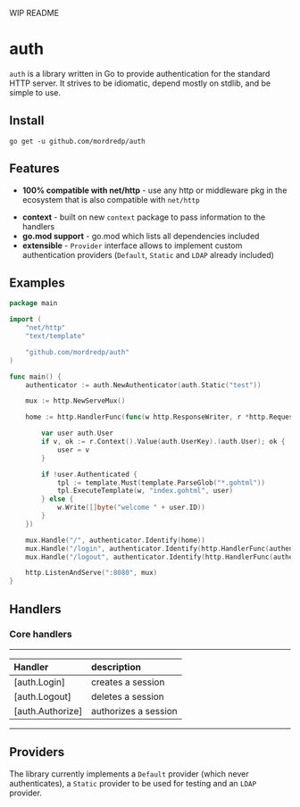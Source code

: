 WIP README

# auth
`auth` is a library written in Go to provide authentication for the standard HTTP server.
It strives to be idiomatic, depend mostly on stdlib, and be simple to use.

## Install
`go get -u github.com/mordredp/auth`

## Features
* **100% compatible with net/http** - use any http or middleware pkg in the ecosystem that is also compatible with `net/http`
<!---
* **No external dependencies** - plain ol' Go stdlib + `net/http`
-->
* **context** - built on new `context` package to pass information to the handlers
* **go.mod support** - go.mod which lists all dependencies included
* **extensible** - `Provider` interface allows to implement custom authentication providers (`Default`, `Static` and `LDAP` already included)

## Examples
```go
package main

import (
	"net/http"
	"text/template"

	"github.com/mordredp/auth"
)

func main() {
	authenticator := auth.NewAuthenticator(auth.Static("test"))

	mux := http.NewServeMux()

	home := http.HandlerFunc(func(w http.ResponseWriter, r *http.Request) {

		var user auth.User
		if v, ok := r.Context().Value(auth.UserKey).(auth.User); ok {
			user = v
		}

		if !user.Authenticated {
			tpl := template.Must(template.ParseGlob("*.gohtml"))
			tpl.ExecuteTemplate(w, "index.gohtml", user)
		} else {
			w.Write([]byte("welcome " + user.ID))
		}
	})

	mux.Handle("/", authenticator.Identify(home))
	mux.Handle("/login", authenticator.Identify(http.HandlerFunc(authenticator.Login)))
	mux.Handle("/logout", authenticator.Identify(http.HandlerFunc(authenticator.Logout)))

	http.ListenAndServe(":8080", mux)
}
```

## Handlers
### Core handlers
------------------------------------------------------
| Handler                | description               |
| :--------------------- | :------------------------ |
| [auth.Login]           | creates a session         |
| [auth.Logout]          | deletes a session         |
| [auth.Authorize]       | authorizes a session      |
------------------------------------------------------

## Providers
The library currently implements a `Default` provider (which never authenticates), a `Static` provider to be used for testing and an `LDAP` provider.


